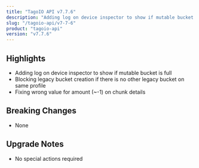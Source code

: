 ```yaml
---
title: "TagoIO API v7.7.6"
description: "Adding log on device inspector to show if mutable bucket is full"
slug: "/tagoio-api/v7-7-6"
product: "tagoio-api"
version: "v7.7.6"
---
```


## Highlights

- Adding log on device inspector to show if mutable bucket is full
- Blocking legacy bucket creation if there is no other legacy bucket on same profile
- Fixing wrong value for amount (~-1) on chunk details

## Breaking Changes

- None

## Upgrade Notes

- No special actions required

